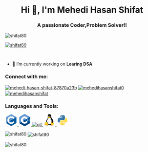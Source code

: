 <h1 align="center">Hi 👋, I'm Mehedi Hasan Shifat</h1>
<h3 align="center">A passionate Coder,Problem Solver!!</h3>

<p align="left"> <img src="https://komarev.com/ghpvc/?username=shifat80&label=Profile%20views&color=0e75b6&style=flat" alt="shifat80" /> </p>

<p align="left"> <a href="https://github.com/ryo-ma/github-profile-trophy"><img src="https://github-profile-trophy.vercel.app/?username=shifat80" alt="shifat80" /></a> </p>

<p align="left"> <a href="https://twitter.com/" target="blank"><img src="https://img.shields.io/twitter/follow/?logo=twitter&style=for-the-badge" alt="" /></a> </p>

- 🔭 I’m currently working on **Learing DSA**

<h3 align="left">Connect with me:</h3>
<p align="left">
<a href="https://linkedin.com/in/mehedi-hasan-shifat-87870a23b" target="blank"><img align="center" src="https://raw.githubusercontent.com/rahuldkjain/github-profile-readme-generator/master/src/images/icons/Social/linked-in-alt.svg" alt="mehedi-hasan-shifat-87870a23b" height="30" width="40" /></a>
<a href="https://fb.com/mehedihasanshifat0" target="blank"><img align="center" src="https://raw.githubusercontent.com/rahuldkjain/github-profile-readme-generator/master/src/images/icons/Social/facebook.svg" alt="mehedihasanshifat0" height="30" width="40" /></a>
<a href="https://www.leetcode.com/mehedihasanshifat" target="blank"><img align="center" src="https://raw.githubusercontent.com/rahuldkjain/github-profile-readme-generator/master/src/images/icons/Social/leet-code.svg" alt="mehedihasanshifat" height="30" width="40" /></a>
</p>

<h3 align="left">Languages and Tools:</h3>
<p align="left"> <a href="https://www.cprogramming.com/" target="_blank" rel="noreferrer"> <img src="https://raw.githubusercontent.com/devicons/devicon/master/icons/c/c-original.svg" alt="c" width="40" height="40"/> </a> <a href="https://www.w3schools.com/cpp/" target="_blank" rel="noreferrer"> <img src="https://raw.githubusercontent.com/devicons/devicon/master/icons/cplusplus/cplusplus-original.svg" alt="cplusplus" width="40" height="40"/> </a> <a href="https://git-scm.com/" target="_blank" rel="noreferrer"> <img src="https://www.vectorlogo.zone/logos/git-scm/git-scm-icon.svg" alt="git" width="40" height="40"/> </a> <a href="https://www.linux.org/" target="_blank" rel="noreferrer"> <img src="https://raw.githubusercontent.com/devicons/devicon/master/icons/linux/linux-original.svg" alt="linux" width="40" height="40"/> </a> <a href="https://www.python.org" target="_blank" rel="noreferrer"> <img src="https://raw.githubusercontent.com/devicons/devicon/master/icons/python/python-original.svg" alt="python" width="40" height="40"/> </a> </p>

<p><img align="left" src="https://github-readme-stats.vercel.app/api/top-langs?username=shifat80&show_icons=true&locale=en&layout=compact" alt="shifat80" /></p>

<p>&nbsp;<img align="center" src="https://github-readme-stats.vercel.app/api?username=shifat80&show_icons=true&locale=en" alt="shifat80" /></p>

<p><img align="center" src="https://github-readme-streak-stats.herokuapp.com/?user=shifat80&" alt="shifat80" /></p>
